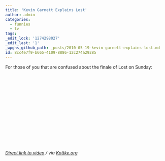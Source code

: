 ```yaml
---
title: 'Kevin Garnett Explains Lost'
author: admin
categories:
  - funnies
  - tv
tags: 
_edit_lock: '1274298027'
_edit_last: '1'
_wpghs_github_path: _posts/2010-05-19-kevin-garnett-explains-lost.md
id: 8cc4e7f9-b665-4109-8886-12c274a29285
---
```

<p>For those of you that are confused about the finale of Lost on Sunday:</p>
<p><object width="400" height="225"><param name="allowfullscreen" value="true" /><param name="allowscriptaccess" value="always" /><param name="movie" value="http://vimeo.com/moogaloop.swf?clip_id=11851275&amp;server=vimeo.com&amp;show_title=1&amp;show_byline=0&amp;show_portrait=0&amp;color=241F5D&amp;fullscreen=1" /><embed src="http://vimeo.com/moogaloop.swf?clip_id=11851275&amp;server=vimeo.com&amp;show_title=1&amp;show_byline=0&amp;show_portrait=0&amp;color=241F5D&amp;fullscreen=1" type="application/x-shockwave-flash" allowfullscreen="true" allowscriptaccess="always" width="400" height="225"></embed></object></p>
<p><em><a href="http://vimeo.com/11851275">Direct link to video</a> / via <a href="http://kottke.org/10/05/kevin-garnett-explains-lost-to-big-baby-davis">Kottke.org</a></em></p>
